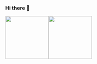 ### Hi there 👋
<!--
### About me...

My name is Isabel Morales Sirgo and I am Software Develper


**imoralessirgo/imoralessirgo** is a ✨ _special_ ✨ repository because its `README.md` (this file) appears on your GitHub profile.

Here are some ideas to get you started:

- 🔭 I’m currently working on ...
- 🌱 I’m currently learning ...
- 👯 I’m looking to collaborate on ...
- 🤔 I’m looking for help with ...
- 💬 Ask me about ...
- 📫 How to reach me: ...
- 😄 Pronouns: ...
- ⚡ Fun fact: ...





![Java](https://img.shields.io/badge/-Java-05122A?style=flat&logo=Java&logoColor=FFA518)&nbsp;
![C](https://img.shields.io/badge/-C-05122A?style=flat&logo=C&logoColor=A8B9CC)&nbsp;
![Python](https://img.shields.io/badge/-Python-05122A?style=flat&logo=python)&nbsp;
![C++](https://img.shields.io/badge/-C++-05122A?style=flat&logo=C%2B%2B&logoColor=00599C)&nbsp;
![HTML](https://img.shields.io/badge/-HTML-05122A?style=flat&logo=HTML5)&nbsp;
![CSS](https://img.shields.io/badge/-CSS-05122A?style=flat&logo=CSS3&logoColor=1572B6)&nbsp;
![JavaScript](https://img.shields.io/badge/-JavaScript-05122A?style=flat&logo=javascript)&nbsp;


![Git](https://img.shields.io/badge/-Git-05122A?style=flat&logo=git)&nbsp;
-->

<img height="137px" src="https://github-readme-stats.vercel.app/api?username=imoralessirgo&hide_title=true&hide_border=true&show_icons=true&include_all_commits=true&count_private=true&theme=gotham" /><img height="137px" src="https://github-readme-stats.vercel.app/api/top-langs/?username=imoralessirgo&hide=html&hide_title=true&hide_border=true&layout=compact&langs_count=6&theme=gotham" />
